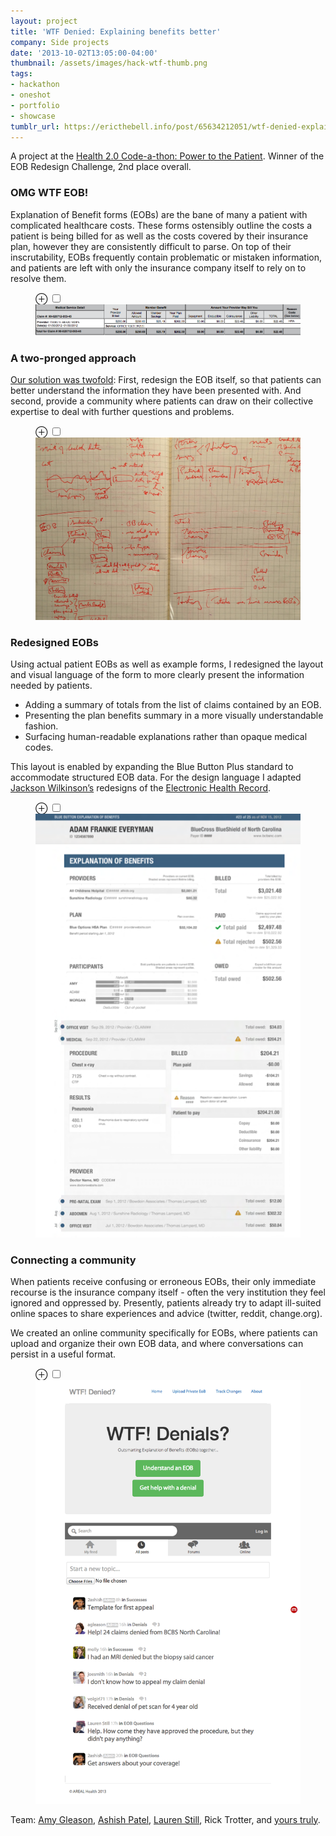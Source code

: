 ```yaml
---
layout: project
title: 'WTF Denied: Explaining benefits better'
company: Side projects
date: '2013-10-02T13:05:00-04:00'
thumbnail: /assets/images/hack-wtf-thumb.png
tags:
- hackathon
- oneshot
- portfolio
- showcase
tumblr_url: https://ericthebell.info/post/65634212051/wtf-denied-explaining-benefits-better
---
```

A project at the [Health 2.0 Code-a-thon: Power to the Patient](http://www.health2con.com/devchallenge/health-2-0s-sf-code-a-thon-12/). Winner of the EOB Redesign Challenge, 2nd place overall.

### OMG WTF EOB!

Explanation of Benefit forms (EOBs) are the bane of many a patient with complicated healthcare costs. These forms ostensibly outline the costs a patient is being billed for as well as the costs covered by their insurance plan, however they are consistently difficult to parse. On top of their inscrutability, EOBs frequently contain problematic or mistaken information, and patients are left with only the insurance company itself to rely on to resolve them.

<figure class="fullwidth">
	<label for="mn-1" class="margin-toggle">⊕</label>
	<input type="checkbox" id="mn-1" class="margin-toggle">
	<img src="/assets/images/hack-wtf-eoborig.png" alt="EOB form">
</figure>

### A two-pronged approach

[Our solution was twofold](http://bit.ly/eobpreso): First, redesign the EOB itself, so that patients can better understand the information they have been presented with. And second, provide a community where patients can draw on their collective expertise to deal with further questions and problems.

<figure>
	<label for="mn-2" class="margin-toggle">⊕</label>
	<input type="checkbox" id="mn-2" class="margin-toggle">
	<img src="/assets/images/hack-wtf-eobsketch.jpg" alt="EOB form">
</figure>

### Redesigned EOBs

Using actual patient EOBs as well as example forms, I redesigned the layout and visual language of the form to more clearly present the information needed by patients.

- Adding a summary of totals from the list of claims contained by an EOB.
- Presenting the plan benefits summary in a more visually understandable fashion.
- Surfacing human-readable explanations rather than opaque medical codes.

This layout is enabled by expanding the Blue Button Plus standard to accommodate structured EOB data. For the design language I adapted [Jackson Wilkinson’s](http://twitter.com/mjacksonw) redesigns of the [Electronic Health Record](http://healthrecord.mjacksonw.com/).

<figure>
	<label for="mn-3" class="margin-toggle">⊕</label>
	<input type="checkbox" id="mn-3" class="margin-toggle">
	<img src="/assets/images/hack-wtf-redesign.png" alt="EOB redesign">
</figure>

### Connecting a community

When patients receive confusing or erroneous EOBs, their only immediate recourse is the insurance company itself - often the very institution they feel ignored and oppressed by. Presently, patients already try to adapt ill-suited online spaces to share experiences and advice (twitter, reddit, change.org).

We created an online community specifically for EOBs, where patients can upload and organize their own EOB data, and where conversations can persist in a useful format.

<figure>
	<label for="mn-4" class="margin-toggle">⊕</label>
	<input type="checkbox" id="mn-4" class="margin-toggle">
	<img src="/assets/images/hack-wtf-home.png" alt="EOB community">
</figure>

Team: [Amy Gleason](http://twitter.com/thepatientsside), [Ashish Patel](http://twitter.com/ashish_p), [Lauren Still](http://twitter.com/laurencstill), Rick Trotter, and [yours truly](http://twitter.com/ericthebell).

